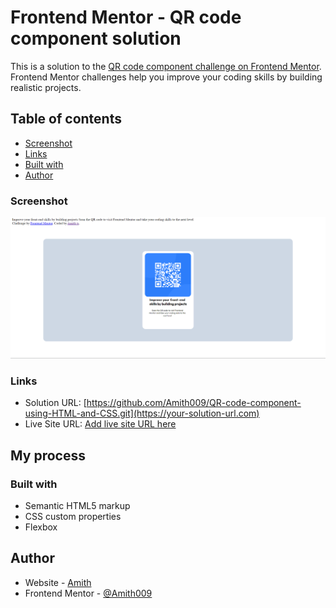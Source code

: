 # Frontend Mentor - QR code component solution

This is a solution to the [QR code component challenge on Frontend Mentor](https://www.frontendmentor.io/challenges/qr-code-component-iux_sIO_H). Frontend Mentor challenges help you improve your coding skills by building realistic projects. 

## Table of contents


  - [Screenshot](/Screenshot%20(919).png)
  - [Links](https://github.com/Amith009/QR-code-component-using-HTML-and-CSS.git)
  - [Built with](#HTML&CSS)
- [Author](#amith)




### Screenshot

![](/Screenshot%20(919).png)


### Links

- Solution URL: [https://github.com/Amith009/QR-code-component-using-HTML-and-CSS.git](https://your-solution-url.com)
- Live Site URL: [Add live site URL here](https://your-live-site-url.com)

## My process

### Built with

- Semantic HTML5 markup
- CSS custom properties
- Flexbox


## Author

- Website - [Amith](https://www.your-site.com)
- Frontend Mentor - [@Amith009](https://www.frontendmentor.io/profile/yourusername)
